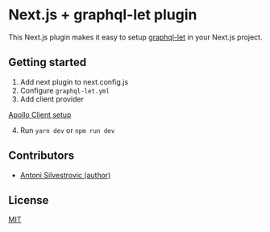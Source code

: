 # Next.js + graphql-let plugin

This Next.js plugin makes it easy to setup [graphql-let](https://github.com/piglovesyou/graphql-let) in your Next.js project.

## Getting started

1. Add next plugin to next.config.js
2. Configure `graphql-let.yml`
3. Add client provider

[Apollo Client setup](https://www.apollographql.com/docs/react/get-started/)

4. Run `yarn dev` or `npm run dev`

## Contributors

- [Antoni Silvestrovic (author)](https://github.com/bring-shrubbery)

## License

[MIT](https://github.com/bring-shrubbery/next-graphql-let-plugin/blob/main/LICENSE)

